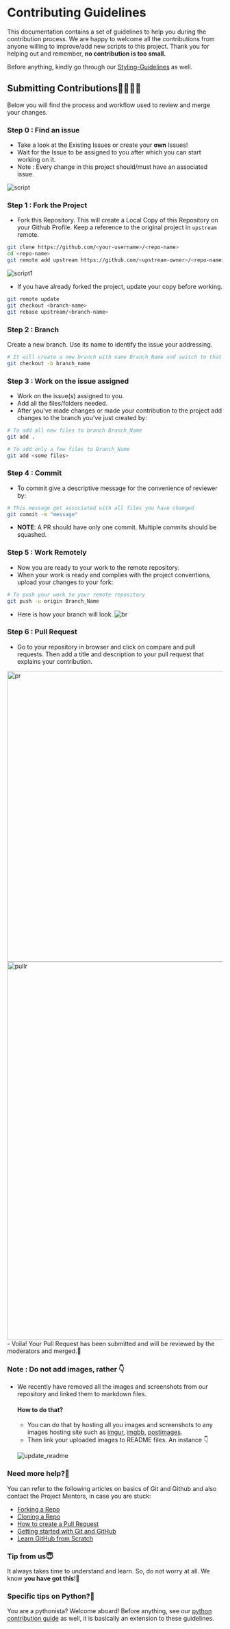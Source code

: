 # Contributing Guidelines

This documentation contains a set of guidelines to help you during the contribution process.
We are happy to welcome all the contributions from anyone willing to improve/add new scripts to this project.
Thank you for helping out and remember, **no contribution is too small.**

Before anything, kindly go through our [Styling-Guidelines](STYLE_GUIDELINES.md) as well.

## Submitting Contributions👩‍💻👨‍💻

Below you will find the process and workflow used to review and merge your changes.

### Step 0 : Find an issue

- Take a look at the Existing Issues or create your **own** Issues!
- Wait for the Issue to be assigned to you after which you can start working on it.
- Note : Every change in this project should/must have an associated issue.

![script](https://user-images.githubusercontent.com/44089458/86088644-5d4e7280-bac4-11ea-951d-18965e11877b.jpg)

### Step 1 : Fork the Project

- Fork this Repository. This will create a Local Copy of this Repository on your Github Profile.
Keep a reference to the original project in `upstream` remote.  

```bash
git clone https://github.com/<your-username>/<repo-name>  
cd <repo-name>  
git remote add upstream https://github.com/<upstream-owner>/<repo-name>  
```  

![script1](https://user-images.githubusercontent.com/44089458/86088965-ebc2f400-bac4-11ea-80d3-80d5e52e4353.jpg)  

- If you have already forked the project, update your copy before working.

```bash
git remote update
git checkout <branch-name>
git rebase upstream/<branch-name>
```  

### Step 2 : Branch

Create a new branch. Use its name to identify the issue your addressing.

```bash
# It will create a new branch with name Branch_Name and switch to that branch 
git checkout -b branch_name
```

### Step 3 : Work on the issue assigned

- Work on the issue(s) assigned to you.
- Add all the files/folders needed.
- After you've made changes or made your contribution to the project add changes to the branch you've just created by:

```bash  
# To add all new files to branch Branch_Name  
git add .  

# To add only a few files to Branch_Name
git add <some files>
```

### Step 4 : Commit

- To commit give a descriptive message for the convenience of reviewer by:

```bash
# This message get associated with all files you have changed  
git commit -m "message"  
```

- **NOTE**: A PR should have only one commit. Multiple commits should be squashed.

### Step 5 : Work Remotely

- Now you are ready to your work to the remote repository.
- When your work is ready and complies with the project conventions, upload your changes to your fork:

```bash  
# To push your work to your remote repository
git push -u origin Branch_Name
```

- Here is how your branch will look.
![br](https://user-images.githubusercontent.com/44089458/86090718-3d20b280-bac8-11ea-971d-15be55cfe259.jpg) 

### Step 6 : Pull Request

- Go to your repository in browser and click on compare and pull requests.
Then add a title and description to your pull request that explains your contribution.  
<img width="677" alt="pr" src="https://user-images.githubusercontent.com/44089458/86090744-4b6ece80-bac8-11ea-9d69-a0098e9d4874.PNG">  

<img width="882" alt="pullr" src="https://user-images.githubusercontent.com/44089458/86092345-fed8c280-baca-11ea-9a04-95991d9c60d2.PNG">  
- Voila! Your Pull Request has been submitted and will be reviewed by the moderators and merged.🥳

### Note : Do not add images, rather 👇 ###

- We recently have removed all the images and screenshots from our repository and linked them to markdown files.
    
    #### How to do that? 

    - You can do that by hosting all you images and screenshots to any images hosting site such as [imgur]('https://imgur.com/'), [imgbb]('https://imgbb.com/'), [postimages]('https://postimages.org/').
    - Then link your uploaded images to README files. An instance 👇
    
    ![update_readme](https://media.giphy.com/media/45Bc4gO8j4D0oCLg0g/giphy.gif)
    

   

### Need more help?🤔

You can refer to the following articles on basics of Git and Github and also contact the Project Mentors,
in case you are stuck:

- [Forking a Repo](https://help.github.com/en/github/getting-started-with-github/fork-a-repo)
- [Cloning a Repo](https://help.github.com/en/desktop/contributing-to-projects/creating-an-issue-or-pull-request)
- [How to create a Pull Request](https://opensource.com/article/19/7/create-pull-request-github)
- [Getting started with Git and GitHub](https://towardsdatascience.com/getting-started-with-git-and-github-6fcd0f2d4ac6)
- [Learn GitHub from Scratch](https://lab.github.com/githubtraining/introduction-to-github)

### Tip from us😇

It always takes time to understand and learn. So, do not worry at all. We know **you have got this**!💪

### Specific tips on Python?:snake:

You are a pythonista? Welcome aboard! Before anything, see our
[python contribution guide](Python/CONTRIBUTION-GUIDELINE.md) as well, it is basically
an extension to these guidelines.
